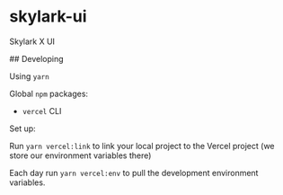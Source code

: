 # skylark-ui

Skylark X UI

## Developing

Using `yarn`

Global `npm` packages:

- `vercel` CLI

Set up:

Run `yarn vercel:link` to link your local project to the Vercel project (we store our environment variables there)

Each day run `yarn vercel:env` to pull the development environment variables.

